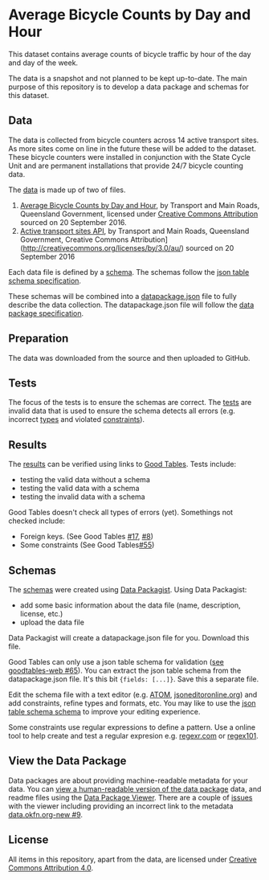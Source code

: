 # Average Bicycle Counts by Day and Hour

This dataset contains average counts of bicycle traffic by hour of the day and day of the week.

The data is a snapshot and not planned to be kept up-to-date. The main purpose of this repository is to develop a data package and schemas for this dataset.

## Data
The data is collected from bicycle counters across 14 active transport sites. As more sites come on line in the future these will be added to the dataset. These bicycle counters were installed in conjunction with the State Cycle Unit and are permanent installations that provide 24/7 bicycle counting data.

The [data](https://github.com/Stephen-Gates/bicycle-counts/tree/master/data) is made up of two of files.

1. [Average Bicycle Counts by Day and Hour](https://data.qld.gov.au/dataset/average-bicycle-counts-by-day-and-hour/resource/48adfb7a-28d1-4b00-9330-fc73c9ecbdf2), by Transport and Main Roads, Queensland Government, licensed under [Creative Commons Attribution](http://creativecommons.org/licenses/by/3.0/au/) sourced on 20 September 2016.
2. [Active transport sites API](https://data.qld.gov.au/dataset/average-bicycle-counts-by-day-and-hour/resource/6b22171f-fb7a-477c-8225-654b118533cd), by Transport and Main Roads, Queensland Government, Creative Commons Attribution](http://creativecommons.org/licenses/by/3.0/au/) sourced on 20 September 2016

Each data file is defined by a [schema](https://github.com/Stephen-Gates/bicycle-counts/tree/master/schemas). The schemas follow the [json table schema specification](http://specs.frictionlessdata.io/json-table-schema/).

These schemas will be combined into a [datapackage.json](https://github.com/Stephen-Gates/bicycle-counts/blob/master/datapackage.json) file to fully describe the data collection. The datapackage.json file will follow the [data package specification](http://specs.frictionlessdata.io/data-packages/).

## Preparation
The data was downloaded from the source and then uploaded to GitHub.

## Tests
The focus of the tests is to ensure the schemas are correct. The [tests](https://github.com/Stephen-Gates/bicycle-counts/tree/master/tests) are invalid data that is used to ensure the schema detects all errors (e.g. incorrect [types](http://specs.frictionlessdata.io/json-table-schema/#field-types-and-formats) and violated [constraints](http://specs.frictionlessdata.io/json-table-schema/#field-constraints)).

## Results
The [results](https://github.com/Stephen-Gates/bicycle-counts/blob/master/results/results.md) can be verified using links to  [Good Tables](http://goodtables.okfnlabs.org). Tests include:
- testing the valid data without a schema
- testing the valid data with a schema
- testing the invalid data with a schema

Good Tables doesn't check all types of errors (yet). Somethings not checked include:
- Foreign keys. (See Good Tables [#17](https://github.com/frictionlessdata/goodtables/issues/17),  [#8](https://github.com/frictionlessdata/goodtables/issues/8))
- Some constraints (See Good Tables[#55](https://github.com/frictionlessdata/goodtables/issues/55))

## Schemas
The [schemas](https://github.com/Stephen-Gates/bicycle-counts/tree/master/schemas) were created using [Data Packagist](http://datapackagist.okfnlabs.org). Using Data Packagist:

- add some basic information about the data file (name, description, license, etc.)
- upload the data file

Data Packagist will create a datapackage.json file for you. Download this file.

Good Tables can only use a json table schema for validation ([see goodtables-web #65](https://github.com/frictionlessdata/goodtables-web/issues/65)). You can extract the json table schema from the datapackage.json file. It's this bit `{fields: [...]}`. Save this a separate file.

Edit the schema file with a text editor (e.g. [ATOM](https://atom.io), [jsoneditoronline.org](http://www.jsoneditoronline.org)) and add constraints, refine types and formats, etc. You may like to use the [json table schema schema](https://raw.githubusercontent.com/frictionlessdata/schemas/master/json-table-schema.json) to improve your editing experience.

Some constraints use regular expressions to define a pattern. Use a online tool to help create and test a regular expresion e.g. [regexr.com](http://regexr.com/) or [regex101](https://regex101.com/).

## View the Data Package
Data packages are about providing machine-readable metadata for your data. You can [view a human-readable version of the data package](http://data.okfn.org/tools/view?url=https%3A%2F%2Fraw.githubusercontent.com%2FStephen-Gates%2Fbicycle-counts%2Fmaster%2Fdatapackage.json) data, and readme files using the [Data Package Viewer](http://data.okfn.org/tools/view). There are a couple of [issues](https://github.com/okfn/data.okfn.org-new/issues) with the viewer including providing an incorrect link to the metadata [data.okfn.org-new #9](https://github.com/okfn/data.okfn.org-new/issues).

## License
All items in this repository, apart from the data, are licensed under [Creative Commons Attribution 4.0](https://creativecommons.org/licenses/by/4.0/).
